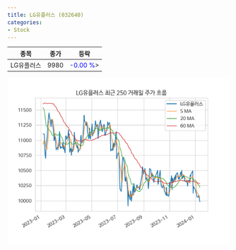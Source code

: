 ```yaml
---
title: LG유플러스 (032640)
categories:
- Stock
---
```


|종목|종가|등락|
|----|----|----|
|LG유플러스|9980|<span style="color: blue">-0.00 %</span>>|

<!-- more -->

![032640](/assets/images/stock/032640.png)